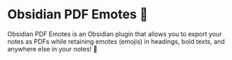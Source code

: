 # Obsidian PDF Emotes 🥳

Obsidian PDF Emotes is an Obsidian plugin that allows you to export your notes as PDFs while retaining emotes (emojis) in headings, bold texts, and anywhere else in your notes! 🎉

